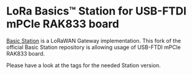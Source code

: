 # LoRa Basics™ Station for USB-FTDI mPCIe RAK833 board

[Basic Station](https://doc.sm.tc/station) is a LoRaWAN Gateway implementation.
This fork of the official Basic Station repository is allowing usage of USB-FTDI mPCIe RAK833 board.

Please have a look at the tags for the needed Station version.